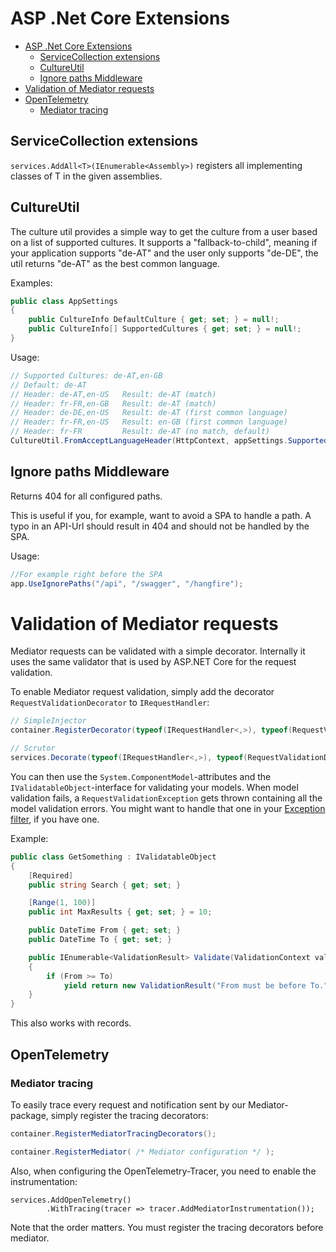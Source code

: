 # ASP .Net Core Extensions

- [ASP .Net Core Extensions](#asp-net-core-extensions)
  - [ServiceCollection extensions](#servicecollection-extensions)
  - [CultureUtil](#cultureutil)
  - [Ignore paths Middleware](#ignore-paths-middleware)
- [Validation of Mediator requests](#validation-of-mediator-requests)
- [OpenTelemetry](#opentelemetry)
  - [Mediator tracing](#mediator-tracing)

## ServiceCollection extensions

`services.AddAll<T>(IEnumerable<Assembly>)` registers all implementing classes of T in the given assemblies.

## CultureUtil

The culture util provides a simple way to get the culture from a user based on a list of supported cultures. It supports a "fallback-to-child", meaning if your application supports "de-AT" and the user only supports "de-DE", the util returns "de-AT" as the best common language.

Examples:  

```cs
public class AppSettings
{
    public CultureInfo DefaultCulture { get; set; } = null!;
    public CultureInfo[] SupportedCultures { get; set; } = null!;
}
```

Usage:
```cs
// Supported Cultures: de-AT,en-GB
// Default: de-AT
// Header: de-AT,en-US   Result: de-AT (match)
// Header: fr-FR,en-GB   Result: de-AT (match)
// Header: de-DE,en-US   Result: de-AT (first common language)
// Header: fr-FR,en-US   Result: en-GB (first common language)
// Header: fr-FR         Result: de-AT (no match, default)
CultureUtil.FromAcceptLanguageHeader(HttpContext, appSettings.SupportedCultures, appSettings.DefaultCulture)
```

## Ignore paths Middleware

Returns 404 for all configured paths.

This is useful if you, for example, want to avoid a SPA to handle a path. A typo in an API-Url should result in 404 and should not be handled by the SPA.

Usage:
```cs
//For example right before the SPA
app.UseIgnorePaths("/api", "/swagger", "/hangfire");
```

# Validation of Mediator requests

Mediator requests can be validated with a simple decorator. Internally it uses the same validator that is used by ASP.NET Core for the request validation.  

To enable Mediator request validation, simply add the decorator `RequestValidationDecorator` to `IRequestHandler`:

```cs
// SimpleInjector
container.RegisterDecorator(typeof(IRequestHandler<,>), typeof(RequestValidationDecorator<,>));

// Scrutor
services.Decorate(typeof(IRequestHandler<,>), typeof(RequestValidationDecorator<,>));
```

You can then use the `System.ComponentModel`-attributes and the `IValidatableObject`-interface for validating your models. When model validation fails, a `RequestValidationException` gets thrown containing all the model validation errors. You might want to handle that one in your [Exception filter](https://learn.microsoft.com/en-us/aspnet/core/mvc/controllers/filters?view=aspnetcore-7.0#exception-filters), if you have one.

Example:
```cs
public class GetSomething : IValidatableObject
{
    [Required]
    public string Search { get; set; }

    [Range(1, 100)]
    public int MaxResults { get; set; } = 10;

    public DateTime From { get; set; }
    public DateTime To { get; set; }

    public IEnumerable<ValidationResult> Validate(ValidationContext validationContext)
    {
        if (From >= To)
            yield return new ValidationResult("From must be before To.", new[] { nameof(From), nameof(To) });
    }
}
```

This also works with records.

## OpenTelemetry

### Mediator tracing

To easily trace every request and notification sent by our Mediator-package, simply register the tracing decorators:

```cs
container.RegisterMediatorTracingDecorators();

container.RegisterMediator( /* Mediator configuration */ );
```

Also, when configuring the OpenTelemetry-Tracer, you need to enable the instrumentation:
```
services.AddOpenTelemetry()
        .WithTracing(tracer => tracer.AddMediatorInstrumentation());
```

Note that the order matters. You must register the tracing decorators before mediator.